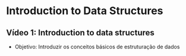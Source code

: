 # Introduction to Data Structures
## Vídeo 1: Introduction to data structures

* Objetivo: Introduzir os conceitos básicos de estruturação de dados

